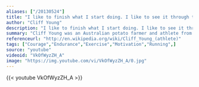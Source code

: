 ```yaml
---
aliases: ["/20130524"]
title: "I like to finish what I start doing. I like to see it through to the end, to the best of my ability."
author: "Cliff Young"
description: "I like to finish what I start doing. I like to see it through to the end, to the best of my ability. - Cliff Young quotes from GetInspired365.com"
summary: "Cliff Young was an Australian potato farmer and athlete from Beech Forest, Victoria, best known for his unexpected win of the inaugural Sydney to Melbourne Ultramarathon in 1983 at 61 years of age.  In 1983, the 61-year-old potato farmer won the inaugural Westfield Sydney to Melbourne Ultra Marathon, a distance of 875 kilometres (544 mi). The race was run between what were then Australia's two largest shopping centres: Westfield Parramatta, in Sydney, and Westfield Doncaster, in Melbourne. He ra"
referenceurl: "http://en.wikipedia.org/wiki/Cliff_Young_(athlete)"
tags: ["Courage","Endurance","Exercise","Motivation","Running",]
source: "youtube"
videoid: "VkOfWyzZH_A"
image: "https://img.youtube.com/vi/VkOfWyzZH_A/0.jpg"
---
```


{{< youtube VkOfWyzZH_A >}}
